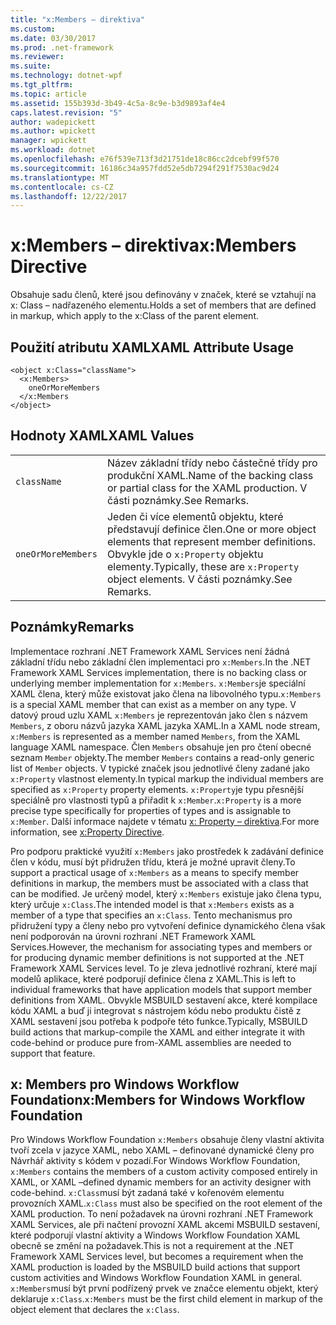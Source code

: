 ```yaml
---
title: "x:Members – direktiva"
ms.custom: 
ms.date: 03/30/2017
ms.prod: .net-framework
ms.reviewer: 
ms.suite: 
ms.technology: dotnet-wpf
ms.tgt_pltfrm: 
ms.topic: article
ms.assetid: 155b393d-3b49-4c5a-8c9e-b3d9893af4e4
caps.latest.revision: "5"
author: wadepickett
ms.author: wpickett
manager: wpickett
ms.workload: dotnet
ms.openlocfilehash: e76f539e713f3d21751de18c86cc2dcebf99f570
ms.sourcegitcommit: 16186c34a957fdd52e5db7294f291f7530ac9d24
ms.translationtype: MT
ms.contentlocale: cs-CZ
ms.lasthandoff: 12/22/2017
---
```

# <a name="xmembers-directive"></a><span data-ttu-id="15ea4-102">x:Members – direktiva</span><span class="sxs-lookup"><span data-stu-id="15ea4-102">x:Members Directive</span></span>
<span data-ttu-id="15ea4-103">Obsahuje sadu členů, které jsou definovány v značek, které se vztahují na x: Class – nadřazeného elementu.</span><span class="sxs-lookup"><span data-stu-id="15ea4-103">Holds a set of members that are defined in markup, which apply to the x:Class of the parent element.</span></span>  
  
## <a name="xaml-attribute-usage"></a><span data-ttu-id="15ea4-104">Použití atributu XAML</span><span class="sxs-lookup"><span data-stu-id="15ea4-104">XAML Attribute Usage</span></span>  
  
```  
<object x:Class="className">  
  <x:Members>  
    oneOrMoreMembers  
  </x:Members  
</object>  
```  
  
## <a name="xaml-values"></a><span data-ttu-id="15ea4-105">Hodnoty XAML</span><span class="sxs-lookup"><span data-stu-id="15ea4-105">XAML Values</span></span>  
  
|||  
|-|-|  
|`className`|<span data-ttu-id="15ea4-106">Název základní třídy nebo částečné třídy pro produkční XAML.</span><span class="sxs-lookup"><span data-stu-id="15ea4-106">Name of the backing class or partial class for the XAML production.</span></span> <span data-ttu-id="15ea4-107">V části poznámky.</span><span class="sxs-lookup"><span data-stu-id="15ea4-107">See Remarks.</span></span>|  
|`oneOrMoreMembers`|<span data-ttu-id="15ea4-108">Jeden či více elementů objektu, které představují definice člen.</span><span class="sxs-lookup"><span data-stu-id="15ea4-108">One or more object elements that represent member definitions.</span></span> <span data-ttu-id="15ea4-109">Obvykle jde o `x:Property` objektu elementy.</span><span class="sxs-lookup"><span data-stu-id="15ea4-109">Typically, these are `x:Property` object elements.</span></span> <span data-ttu-id="15ea4-110">V části poznámky.</span><span class="sxs-lookup"><span data-stu-id="15ea4-110">See Remarks.</span></span>|  
  
## <a name="remarks"></a><span data-ttu-id="15ea4-111">Poznámky</span><span class="sxs-lookup"><span data-stu-id="15ea4-111">Remarks</span></span>  
 <span data-ttu-id="15ea4-112">Implementace rozhraní .NET Framework XAML Services není žádná základní třídu nebo základní člen implementaci pro `x:Members`.</span><span class="sxs-lookup"><span data-stu-id="15ea4-112">In the .NET Framework XAML Services implementation, there is no backing class or underlying member implementation for `x:Members`.</span></span> <span data-ttu-id="15ea4-113">`x:Members`je speciální XAML člena, který může existovat jako člena na libovolného typu.</span><span class="sxs-lookup"><span data-stu-id="15ea4-113">`x:Members` is a special XAML member that can exist as a member on any type.</span></span> <span data-ttu-id="15ea4-114">V datový proud uzlu XAML `x:Members` je reprezentován jako člen s názvem `Members`, z oboru názvů jazyka XAML jazyka XAML.</span><span class="sxs-lookup"><span data-stu-id="15ea4-114">In a XAML node stream, `x:Members` is represented as a member named `Members`, from the XAML language XAML namespace.</span></span> <span data-ttu-id="15ea4-115">Člen `Members` obsahuje jen pro čtení obecné seznam `Member` objekty.</span><span class="sxs-lookup"><span data-stu-id="15ea4-115">The member `Members` contains a read-only generic list of `Member` objects.</span></span> <span data-ttu-id="15ea4-116">V typické značek jsou jednotlivé členy zadané jako `x:Property` vlastnost elementy.</span><span class="sxs-lookup"><span data-stu-id="15ea4-116">In typical markup the individual members are specified as `x:Property` property elements.</span></span> <span data-ttu-id="15ea4-117">`x:Property`je typu přesnější speciálně pro vlastnosti typů a přiřadit k `x:Member`.</span><span class="sxs-lookup"><span data-stu-id="15ea4-117">`x:Property` is a more precise type specifically for properties of types and is assignable to `x:Member`.</span></span> <span data-ttu-id="15ea4-118">Další informace najdete v tématu [x: Property – direktiva](../../../docs/framework/xaml-services/x-property-directive.md).</span><span class="sxs-lookup"><span data-stu-id="15ea4-118">For more information, see [x:Property Directive](../../../docs/framework/xaml-services/x-property-directive.md).</span></span>  
  
 <span data-ttu-id="15ea4-119">Pro podporu praktické využití `x:Members` jako prostředek k zadávání definice člen v kódu, musí být přidružen třídu, která je možné upravit členy.</span><span class="sxs-lookup"><span data-stu-id="15ea4-119">To support a practical usage of `x:Members` as a means to specify member definitions in markup, the members must be associated with a class that can be modified.</span></span> <span data-ttu-id="15ea4-120">Je určený model, který `x:Members` existuje jako člena typu, který určuje `x:Class`.</span><span class="sxs-lookup"><span data-stu-id="15ea4-120">The intended model is that `x:Members` exists as a member of a type that specifies an `x:Class`.</span></span> <span data-ttu-id="15ea4-121">Tento mechanismus pro přidružení typy a členy nebo pro vytvoření definice dynamického člena však není podporován na úrovni rozhraní .NET Framework XAML Services.</span><span class="sxs-lookup"><span data-stu-id="15ea4-121">However, the mechanism for associating types and members or for producing dynamic member definitions is not supported at the .NET Framework XAML Services level.</span></span> <span data-ttu-id="15ea4-122">To je zleva jednotlivé rozhraní, které mají modelů aplikace, které podporují definice člena z XAML.</span><span class="sxs-lookup"><span data-stu-id="15ea4-122">This is left to individual frameworks that have application models that support member definitions from XAML.</span></span> <span data-ttu-id="15ea4-123">Obvykle MSBUILD sestavení akce, které kompilace kódu XAML a buď ji integrovat s nástrojem kódu nebo produktu čistě z XAML sestavení jsou potřeba k podpoře této funkce.</span><span class="sxs-lookup"><span data-stu-id="15ea4-123">Typically, MSBUILD build actions that markup-compile the XAML and either integrate it with code-behind or produce pure from-XAML assemblies are needed to support that feature.</span></span>  
  
## <a name="xmembers-for-windows-workflow-foundation"></a><span data-ttu-id="15ea4-124">x: Members pro Windows Workflow Foundation</span><span class="sxs-lookup"><span data-stu-id="15ea4-124">x:Members for Windows Workflow Foundation</span></span>  
 <span data-ttu-id="15ea4-125">Pro Windows Workflow Foundation `x:Members` obsahuje členy vlastní aktivita tvoří zcela v jazyce XAML, nebo XAML – definované dynamické členy pro Návrhář aktivity s kódem v pozadí.</span><span class="sxs-lookup"><span data-stu-id="15ea4-125">For Windows Workflow Foundation, `x:Members` contains the members of a custom activity composed entirely in XAML, or XAML –defined dynamic members for an activity designer with code-behind.</span></span> <span data-ttu-id="15ea4-126">`x:Class`musí být zadaná také v kořenovém elementu provozních XAML.</span><span class="sxs-lookup"><span data-stu-id="15ea4-126">`x:Class` must also be specified on the root element of the XAML production.</span></span> <span data-ttu-id="15ea4-127">To není požadavek na úrovni rozhraní .NET Framework XAML Services, ale při načtení provozní XAML akcemi MSBUILD sestavení, které podporují vlastní aktivity a Windows Workflow Foundation XAML obecně se změní na požadavek.</span><span class="sxs-lookup"><span data-stu-id="15ea4-127">This is not a requirement at the .NET Framework XAML Services level, but becomes a requirement when the XAML production is loaded by the MSBUILD build actions that support custom activities and Windows Workflow Foundation XAML in general.</span></span> <span data-ttu-id="15ea4-128">`x:Members`musí být první podřízený prvek ve značce elementu objekt, který deklaruje `x:Class`.</span><span class="sxs-lookup"><span data-stu-id="15ea4-128">`x:Members` must be the first child element in markup of the object element that declares the `x:Class`.</span></span>
